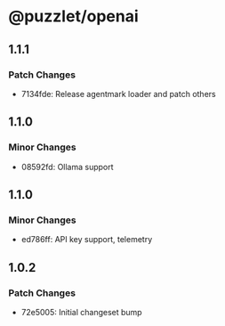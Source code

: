 # @puzzlet/openai

## 1.1.1

### Patch Changes

- 7134fde: Release agentmark loader and patch others

## 1.1.0

### Minor Changes

- 08592fd: Ollama support

## 1.1.0

### Minor Changes

- ed786ff: API key support, telemetry

## 1.0.2

### Patch Changes

- 72e5005: Initial changeset bump
